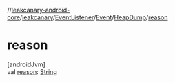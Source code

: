 //[leakcanary-android-core](../../../../../index.md)/[leakcanary](../../../index.md)/[EventListener](../../index.md)/[Event](../index.md)/[HeapDump](index.md)/[reason](reason.md)

# reason

[androidJvm]\
val [reason](reason.md): [String](https://kotlinlang.org/api/latest/jvm/stdlib/kotlin/-string/index.html)

